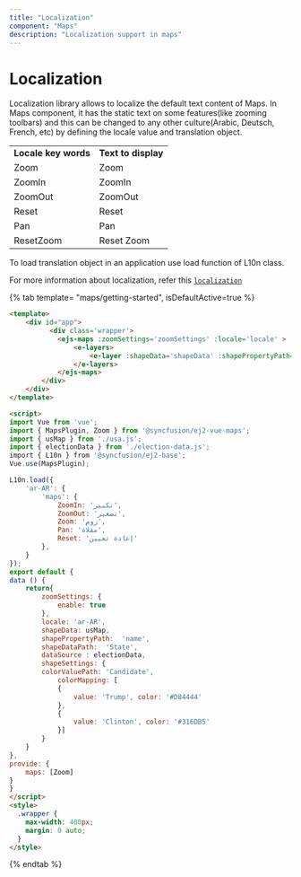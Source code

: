 ```yaml
---
title: "Localization"
component: "Maps"
description: "Localization support in maps"
---
```


# Localization

Localization library allows to localize the default text content of Maps. In Maps component, it has the static text on some features(like zooming toolbars) and this can be changed to any other culture(Arabic, Deutsch, French, etc) by defining the locale value and translation object.

<!-- markdownlint-disable MD033 -->

<table>
<tr>
<td><b>Locale key words</b></td>
<td><b>Text to display</b></td>
</tr>
<tr>
<td>Zoom</td>
<td>Zoom</td>
</tr>
<tr>
<td>ZoomIn</td>
<td>ZoomIn</td>
</tr>
<tr>
<td>ZoomOut</td>
<td>ZoomOut</td>
</tr>
<tr>
<td>Reset</td>
<td>Reset</td>
</tr>
<tr>
<td>Pan</td>
<td>Pan</td>
</tr>
<tr>
<td>ResetZoom</td>
<td>Reset Zoom</td>
</tr>
</table>

To load translation object in an application use load function of L10n class.

For more information about localization, refer this
[`localization`](http://ej2.syncfusion.com/documentation/base/localization.html)

{% tab template= "maps/getting-started", isDefaultActive=true %}

```html
<template>
    <div id="app">
          <div class='wrapper'>
            <ejs-maps :zoomSettings='zoomSettings' :locale='locale' >
                <e-layers>
                    <e-layer :shapeData='shapeData' :shapePropertyPath='shapePropertyPath' :shapeDataPath='shapeDataPath' :dataSource='dataSource' :shapeSettings='shapeSettings' ></e-layer>
                </e-layers>
            </ejs-maps>
        </div>
    </div>
</template>

<script>
import Vue from 'vue';
import { MapsPlugin, Zoom } from '@syncfusion/ej2-vue-maps';
import { usMap } from './usa.js';
import { electionData } from './election-data.js';
import { L10n } from '@syncfusion/ej2-base';
Vue.use(MapsPlugin);

L10n.load({
    'ar-AR': {
        'maps': {
            ZoomIn: 'تكبير',
            ZoomOut: 'تصغير',
            Zoom: 'زوم',
            Pan: 'مقلاة',
            Reset: 'إعادة تعيين'
        },
    }
});
export default {
data () {
    return{
        zoomSettings: {
            enable: true
        },
        locale: 'ar-AR',
        shapeData: usMap,
        shapePropertyPath:  'name',
        shapeDataPath:  'State',
        dataSource : electionData,
        shapeSettings: {
        colorValuePath: 'Candidate',
            colorMapping: [
            {
                value: 'Trump', color: '#D84444'
            },
            {
                value: 'Clinton', color: '#316DB5'
            }]
        }
    }
},
provide: {
    maps: [Zoom]
}
}
</script>
<style>
  .wrapper {
    max-width: 400px;
    margin: 0 auto;
  }
</style>
```

{% endtab %}